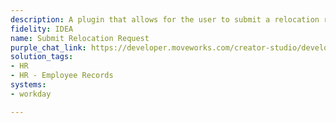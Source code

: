 ```yaml
---
description: A plugin that allows for the user to submit a relocation request seamlessly.
fidelity: IDEA
name: Submit Relocation Request
purple_chat_link: https://developer.moveworks.com/creator-studio/developer-tools/purple-chat/?conversation=%7B%22startTimestamp%22%3A%2211%3A43+AM%22%2C%22messages%22%3A%5B%7B%22role%22%3A%22user%22%2C%22parts%22%3A%5B%7B%22richText%22%3A%22I%27m+planning+to+relocate+to+San+Francisco.+Can+you+help+me+with+the+relocation+request%3F%22%7D%5D%7D%2C%7B%22role%22%3A%22assistant%22%2C%22parts%22%3A%5B%7B%22reasoningSteps%22%3A%5B%7B%22status%22%3A%22success%22%2C%22richText%22%3A%22%3Cp%3E%E2%9C%85+Working+on+%3Cb%3ERelocate+To+San+Francisco%3C%2Fb%3E%3Cbr%3E%E2%8F%B3+Calling+Plugin+%3Cb%3ESubmit+Relocation+Request%3C%2Fb%3E%3C%2Fp%3E%22%7D%5D%7D%2C%7B%22richText%22%3A%22Absolutely%2C+happy+to+help+with+your+relocation%21+Just+to+confirm%2C+you%27re+moving+from+Mountain+View+to+San+Francisco%2C+right%3F%22%7D%5D%7D%2C%7B%22role%22%3A%22user%22%2C%22parts%22%3A%5B%7B%22richText%22%3A%22Yes%2C+that%27s+correct.%22%7D%5D%7D%2C%7B%22role%22%3A%22assistant%22%2C%22parts%22%3A%5B%7B%22richText%22%3A%22%3Cp%3EYour+relocation+request+to+move+from+Mountain+View+to+San+Francisco+has+been+submitted+and+is+now+awaiting+your+manager%27s+approval.+Is+there+any+other+assistance+I+can+provide%3F+%F0%9F%91%8D%3C%2Fp%3E%22%7D%5D%7D%5D%7D
solution_tags:
- HR
- HR - Employee Records
systems:
- workday

---
```

